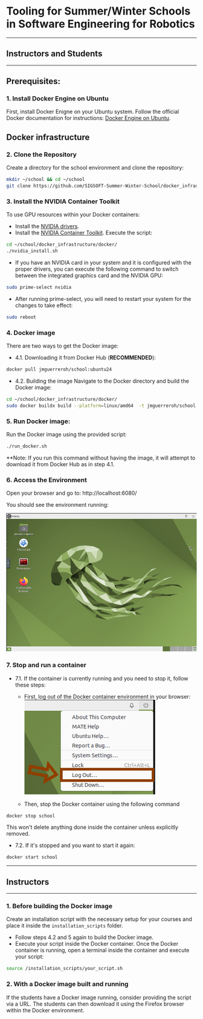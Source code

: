 # Tooling for Summer/Winter Schools in Software Engineering for Robotics
---
## Instructors and Students
---
## Prerequisites:

### 1. Install Docker Engine on Ubuntu

First, install Docker Enigne on your Ubuntu system. Follow the official Docker documentation for instructions: [Docker Engine on Ubuntu](https://docs.docker.com/engine/install/ubuntu/).

## Docker infrastructure
### 2. Clone the Repository
Create a directory for the school environment and clone the repository:
```sh
mkdir ~/school && cd ~/school
git clone https://github.com/SIGSOFT-Summer-Winter-School/docker_infrastructure.git
```

### 3. Install the NVIDIA Container Toolkit

To use GPU resources within your Docker containers:
- Install the [NVIDIA drivers](https://ubuntu.com/server/docs/nvidia-drivers-installation).
- Install the [NVIDIA Container Toolkit](https://docs.nvidia.com/datacenter/cloud-native/container-toolkit/latest/install-guide.html). Execute the script:

```sh
cd ~/school/docker_infrastructure/docker/
./nvidia_install.sh
```

- If you have an NVIDIA card in your system and it is configured with the proper drivers, you can execute the following command to switch between the integrated graphics card and the NVIDIA GPU:
```sh 
sudo prime-select nvidia
``` 

- After running prime-select, you will need to restart your system for the changes to take effect:
```sh 
sudo reboot
``` 

### 4. Docker image
There are two ways to get the Docker image:
- 4.1. Downloading it from Docker Hub (**RECOMMENDED**):
```sh
docker pull jmguerreroh/school:ubuntu24
```

- 4.2. Building the image
Navigate to the Docker directory and build the Docker image:
```sh
cd ~/school/docker_infrastructure/docker/
sudo docker buildx build --platform=linux/amd64  -t jmguerreroh/school:ubuntu24 -f Dockerfile .
```

### 5. Run Docker image:
Run the Docker image using the provided script:
```sh
./run_docker.sh
```

**Note: If you run this command without having the image, it will attempt to download it from Docker Hub as in step 4.1.

### 6. Access the Environment
Open your browser and go to: http://localhost:6080/

You should see the environment running:

![Environment](images/environment.png)

### 7. Stop and run a container
- 7.1. If the container is currently running and you need to stop it, follow these steps:

    - First, log out of the Docker container environment in your browser:
        ![logout](images/logout.png)

    - Then, stop the Docker container using the following command
```sh
docker stop school
```

This won't delete anything done inside the container unless explicitly removed.

- 7.2. If it's stopped and you want to start it again:
```sh
docker start school
```
---
## Instructors
---
### 1. Before building the Docker image
Create an installation script with the necessary setup for your courses and place it inside the `installation_scripts` folder.
- Follow steps 4.2 and 5 again to build the Docker image.
- Execute your script inside the Docker container. Once the Docker container is running, open a terminal inside the container and execute your script:

```sh
source /installation_scripts/your_script.sh
```

### 2. With a Docker image built and running
If the students have a Docker image running, consider providing the script via a URL. The students can then download it using the Firefox browser within the Docker environment.

